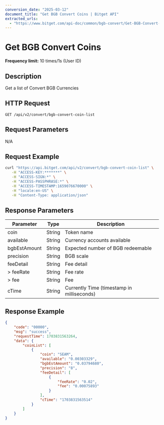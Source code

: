 ```yaml
---
conversion_date: "2025-03-12"
document_title: "Get BGB Convert Coins | Bitget API"
extracted_urls:
  - "https://www.bitget.com/api-doc/common/bgb-convert/Get-BGB-Convert-Coins"
---
```


# Get BGB Convert Coins

**Frequency limit:** 10 times/1s (User ID)

## Description
Get a list of Convert BGB Currencies

## HTTP Request
```
GET /api/v2/convert/bgb-convert-coin-list
```

## Request Parameters
N/A

## Request Example
```bash
curl "https://api.bitget.com/api/v2/convert/bgb-convert-coin-list" \
   -H "ACCESS-KEY:*******" \
   -H "ACCESS-SIGN:*" \
   -H "ACCESS-PASSPHRASE:*" \
   -H "ACCESS-TIMESTAMP:1659076670000" \
   -H "locale:en-US" \
   -H "Content-Type: application/json"
```

## Response Parameters
| Parameter       | Type   | Description                                |
|----------------|--------|--------------------------------------------|
| coin           | String | Token name                                 |
| available      | String | Currency accounts available                |
| bgbEstAmount   | String | Expected number of BGB redeemable          |
| precision      | String | BGB scale                                  |
| feeDetail      | String | Fee detail                                 |
| > feeRate      | String | Fee rate                                   |
| > fee          | String | Fee                                        |
| cTime          | String | Currently Time (timestamp in milliseconds) |

## Response Example
```json
{
    "code": "00000",
    "msg": "success",
    "requestTime": 1703831563264,
    "data": {
        "coinList": [
            {
                "coin": "SEAM",
                "available": "0.00303329",
                "bgbEstAmount": "0.03794680",
                "precision": "8",
                "feeDetail": [
                    {
                        "feeRate": "0.02",
                        "fee": "0.00075893"
                    }
                ],
                "cTime": "1703831563514"
            }
        ]
    }
}
```

